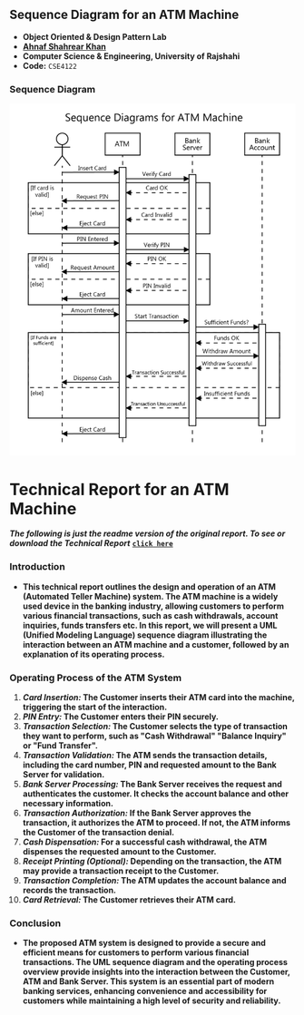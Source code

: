 ## Sequence Diagram for an ATM Machine
- **Object Oriented & Design Pattern Lab**
- **[Ahnaf Shahrear Khan](https://github.com/ahnafshahrear)**
- **Computer Science & Engineering, University of Rajshahi**
- **Code:** `CSE4122`


### Sequence Diagram
![](SequenceDiagram.png)

# Technical Report for an ATM Machine
***The following is just the readme version of the original report. To see or download the Technical Report*** **[`click here`](https://github.com/ahnafshahrear/Object-Oriented-Design-And-Design-Patterns-Lab/blob/main/Sequence%20Diagram%20for%20an%20ATM%20Machine/TechnicalReport.pdf)**
### Introduction
- **This technical report outlines the design and operation of an ATM (Automated Teller
Machine) system. The ATM machine is a widely used device in the banking industry, allowing customers to perform various financial transactions, such as cash
withdrawals, account inquiries, funds transfers etc. In this report, we will present a UML (Unified Modeling Language) sequence diagram illustrating the interaction
between an ATM machine and a customer, followed by an explanation of its operating process.**

### Operating Process of the ATM System
1. **_Card Insertion:_ The Customer inserts their ATM card into the machine, triggering the start of the interaction.**
2. **_PIN Entry:_ The Customer enters their PIN securely.**
3. **_Transaction Selection:_ The Customer selects the type of transaction they want to perform, such as "Cash Withdrawal" "Balance Inquiry" or "Fund Transfer".**
4. **_Transaction Validation:_ The ATM sends the transaction details, including the card number, PIN and requested amount to the Bank Server for validation.**
5. **_Bank Server Processing:_ The Bank Server receives the request and authenticates the customer. It checks the account balance and other necessary information.**
6. **_Transaction Authorization:_ If the Bank Server approves the transaction, it authorizes the ATM to proceed. If not, the ATM informs the Customer of the transaction denial.**
7. **_Cash Dispensation:_ For a successful cash withdrawal, the ATM dispenses the requested amount to the Customer.**
8. **_Receipt Printing (Optional):_ Depending on the transaction, the ATM may provide a transaction receipt to the Customer.**
9. **_Transaction Completion:_ The ATM updates the account balance and records the transaction.**
10. **_Card Retrieval:_ The Customer retrieves their ATM card.**

### Conclusion
- **The proposed ATM system is designed to provide a secure and efficient means for customers to perform various financial transactions. The UML sequence diagram and
the operating process overview provide insights into the interaction between the Customer, ATM and Bank Server. This system is an essential part of modern banking
services, enhancing convenience and accessibility for customers while maintaining a high level of security and reliability.**
